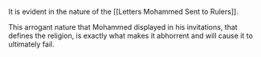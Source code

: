 It is evident in the nature of the [[Letters Mohammed Sent to Rulers]].

This arrogant nature that Mohammed displayed in his invitations, that defines the religion, is exactly what makes it abhorrent and will cause it to ultimately fail.

